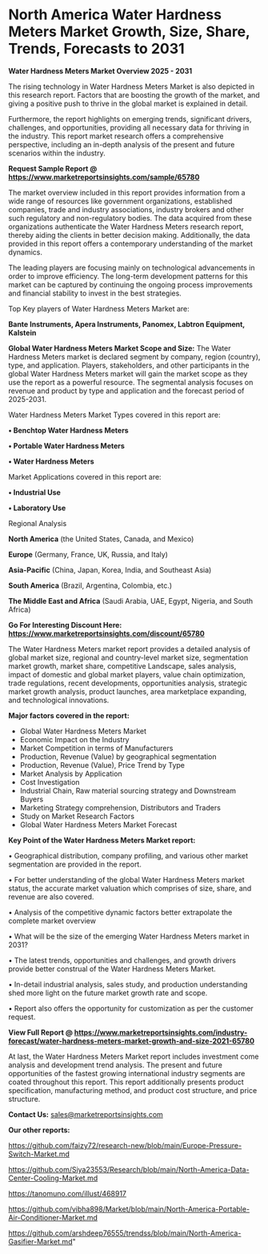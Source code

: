 # North America Water Hardness Meters Market Growth, Size, Share, Trends, Forecasts to 2031

<Strong> Water Hardness Meters Market Overview 2025 - 2031</strong>

The rising technology in Water Hardness Meters Market is also depicted in this research report. Factors that are boosting the growth of the market, and giving a positive push to thrive in the global market is explained in detail.

Furthermore, the report highlights on emerging trends, significant drivers, challenges, and opportunities, providing all necessary data for thriving in the industry. This report market research offers a comprehensive perspective, including an in-depth analysis of the present and future scenarios within the industry.

<strong>Request Sample Report @ <a href=https://www.marketreportsinsights.com/sample/65780>https://www.marketreportsinsights.com/sample/65780</a></strong>

The market overview included in this report provides information from a wide range of resources like government organizations, established companies, trade and industry associations, industry brokers and other such regulatory and non-regulatory bodies. The data acquired from these organizations authenticate the Water Hardness Meters research report, thereby aiding the clients in better decision making. Additionally, the data provided in this report offers a contemporary understanding of the market dynamics.

The leading players are focusing mainly on technological advancements in order to improve efficiency. The long-term development patterns for this market can be captured by continuing the ongoing process improvements and financial stability to invest in the best strategies.

Top Key players of Water Hardness Meters Market are:

<strong>Bante Instruments, Apera Instruments, Panomex, Labtron Equipment, Kalstein</strong>

<strong><b>Global Water Hardness Meters Market Scope and Size:</b></strong>
The Water Hardness Meters market is declared segment by company, region (country), type, and application. Players, stakeholders, and other participants in the global Water Hardness Meters market will gain the market scope as they use the report as a powerful resource. The segmental analysis focuses on revenue and product by type and application and the forecast period of 2025-2031.

Water Hardness Meters Market Types covered in this report are:

<strong>• Benchtop Water Hardness Meters

• Portable Water Hardness Meters

• Water Hardness Meters</strong>

Market Applications covered in this report are:

<strong>• Industrial Use

• Laboratory Use</strong> 

Regional Analysis

<strong>North America</strong> (the United States, Canada, and Mexico)

<strong>Europe</strong> (Germany, France, UK, Russia, and Italy)

<strong>Asia-Pacific</strong> (China, Japan, Korea, India, and Southeast Asia)

<strong>South America</strong> (Brazil, Argentina, Colombia, etc.)

<strong>The Middle East and Africa</strong> (Saudi Arabia, UAE, Egypt, Nigeria, and South Africa)

<strong>Go For Interesting Discount Here: <a href=https://www.marketreportsinsights.com/discount/65780>https://www.marketreportsinsights.com/discount/65780</a></strong>

The Water Hardness Meters market report provides a detailed analysis of global market size, regional and country-level market size, segmentation market growth, market share, competitive Landscape, sales analysis, impact of domestic and global market players, value chain optimization, trade regulations, recent developments, opportunities analysis, strategic market growth analysis, product launches, area marketplace expanding, and technological innovations.

<strong><b>Major factors covered in the report:</b></strong>
<ul>
  <li>Global Water Hardness Meters Market </li>
  <li>Economic Impact on the Industry</li>
  <li>Market Competition in terms of Manufacturers</li>
  <li>Production, Revenue (Value) by geographical segmentation</li>
  <li>Production, Revenue (Value), Price Trend by Type</li>
  <li>Market Analysis by Application</li>
  <li>Cost Investigation</li>
  <li>Industrial Chain, Raw material sourcing strategy and Downstream Buyers</li>
  <li>Marketing Strategy comprehension, Distributors and Traders</li>
  <li>Study on Market Research Factors</li>
  <li>Global Water Hardness Meters Market Forecast</li>
</ul>

<strong><b>Key Point of the Water Hardness Meters Market report:</b></strong>

• Geographical distribution, company profiling, and various other market segmentation are provided in the report.

• For better understanding of the global Water Hardness Meters market status, the accurate market valuation which comprises of size, share, and revenue are also covered.

• Analysis of the competitive dynamic factors better extrapolate the complete market overview

• What will be the size of the emerging Water Hardness Meters market in 2031?

• The latest trends, opportunities and challenges, and growth drivers provide better construal of the Water Hardness Meters Market.

• In-detail industrial analysis, sales study, and production understanding shed more light on the future market growth rate and scope.

• Report also offers the opportunity for customization as per the customer request.

<strong><b>View Full Report @ <a href=https://www.marketreportsinsights.com/industry-forecast/water-hardness-meters-market-growth-and-size-2021-65780>https://www.marketreportsinsights.com/industry-forecast/water-hardness-meters-market-growth-and-size-2021-65780</a></b></strong>


At last, the Water Hardness Meters Market report includes investment come analysis and development trend analysis. The present and future opportunities of the fastest growing international industry segments are coated throughout this report. This report additionally presents product specification, manufacturing method, and product cost structure, and price structure.

<strong>Contact Us:</strong>
sales@marketreportsinsights.com

<strong>Our other reports:</strong>

<a href=https://github.com/faizy72/research-new/blob/main/Europe-Pressure-Switch-Market.md>https://github.com/faizy72/research-new/blob/main/Europe-Pressure-Switch-Market.md</a>

<a href=https://github.com/Siya23553/Research/blob/main/North-America-Data-Center-Cooling-Market.md>https://github.com/Siya23553/Research/blob/main/North-America-Data-Center-Cooling-Market.md</a>

<a href=https://tanomuno.com/illust/468917>https://tanomuno.com/illust/468917</a>

<a href=https://github.com/vibha898/Market/blob/main/North-America-Portable-Air-Conditioner-Market.md>https://github.com/vibha898/Market/blob/main/North-America-Portable-Air-Conditioner-Market.md</a>

<a href=https://github.com/arshdeep76555/trendss/blob/main/North-America-Gasifier-Market.md>https://github.com/arshdeep76555/trendss/blob/main/North-America-Gasifier-Market.md</a>"
